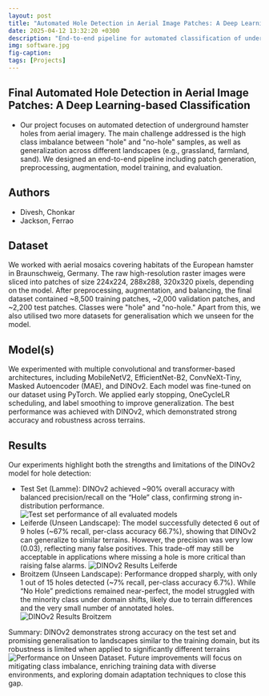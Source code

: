 ```yaml
---
layout: post
title: "Automated Hole Detection in Aerial Image Patches: A Deep Learning-based Classification"
date: 2025-04-12 13:32:20 +0300
description: "End-to-end pipeline for automated classification of underground hamster holes in aerial imagery using CNN and Transformer architectures."
img: software.jpg
fig-caption:
tags: [Projects]
---
```


## Final Automated Hole Detection in Aerial Image Patches: A Deep Learning-based Classification

- Our project focuses on automated detection of underground hamster holes from aerial imagery. The main challenge addressed is the high class imbalance between "hole" and "no-hole" samples, as well as generalization across different landscapes (e.g., grassland, farmland, sand). We designed an end-to-end pipeline including patch generation, preprocessing, augmentation, model training, and evaluation.

## Authors
 - Divesh, Chonkar
 - Jackson, Ferrao

## Dataset
We worked with aerial mosaics covering habitats of the European hamster in Braunschweig, Germany. The raw high-resolution raster images were sliced into patches of size 224x224, 288x288, 320x320 pixels, depending on the model. After preprocessing, augmentation, and balancing, the final dataset contained ~8,500 training patches, ~2,000 validation patches, and ~2,200 test patches. Classes were "hole" and "no-hole." Apart from this, we also utilised two more datasets for generalisation which we unseen for the model.

## Model(s)
We experimented with multiple convolutional and transformer-based architectures, including MobileNetV2, EfficientNet-B2, ConvNeXt-Tiny, Masked Autoencoder (MAE), and DINOv2. Each model was fine-tuned on our dataset using PyTorch. We applied early stopping, OneCycleLR scheduling, and label smoothing to improve generalization. The best performance was achieved with DINOv2, which demonstrated strong accuracy and robustness across terrains.

## Results
Our experiments highlight both the strengths and limitations of the DINOv2 model for hole detection:
- Test Set (Lamme): DINOv2 achieved ~90% overall accuracy with balanced precision/recall on the “Hole” class, confirming strong in-distribution performance. ![Test set performance of all evaluated models]({{site.baseurl}}/assets/img/group_7/test_set_results.png)
- Leiferde (Unseen Landscape): The model successfully detected 6 out of 9 holes (~67% recall, per-class accuracy 66.7%), showing that DINOv2 can generalize to similar terrains. However, the precision was very low (0.03), reflecting many false positives. This trade-off may still be acceptable in applications where missing a hole is more critical than raising false alarms. ![DINOv2 Results Leiferde]({{site.baseurl}}/assets/img/group_7/DINOv2_Results_Leiferde_Landscape.png)
- Broitzem (Unseen Landscape): Performance dropped sharply, with only 1 out of 15 holes detected (~7% recall, per-class accuracy 6.7%). While “No Hole” predictions remained near-perfect, the model struggled with the minority class under domain shifts, likely due to terrain differences and the very small number of annotated holes. 
![DINOv2 Results Broitzem]({{site.baseurl}}/assets/img/group_7/DINOv2_Results_Broitzem_Landscape.png)

Summary: DINOv2 demonstrates strong accuracy on the test set and promising generalisation to landscapes similar to the training domain, but its robustness is limited when applied to significantly different terrains ![ Performance on Unseen Dataset]({{site.baseurl}}/assets/img/group_7/Generalisation_performance.png). Future improvements will focus on mitigating class imbalance, enriching training data with diverse environments, and exploring domain adaptation techniques to close this gap.
